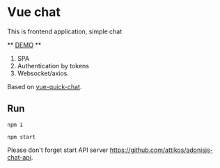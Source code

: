 # Vue chat 
This is frontend application, simple chat

**
[DEMO](https://secure-tundra-44419.herokuapp.com/)
**

1. SPA 
2. Authentication by tokens 
3. Websocket/axios.   

Based on [vue-quick-chat](https://github.com/MatheusrdSantos/vue-quick-chat).

## Run
```
npm i
```
```
npm start
```
Please don't forget start API server https://github.com/attikos/adonisjs-chat-api. 

